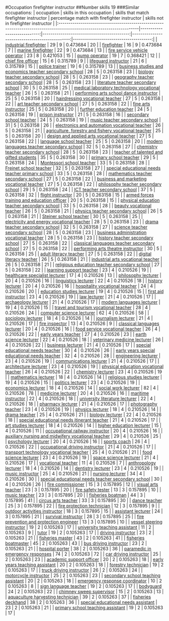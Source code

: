 #Occupation firefighter instructor
##Number skills 19
###Similar occupations:
| occupation                                                                                                            |   skills in this occupation |   skills that match firefighter instructor |   percentage match with firefighter instructor |   skills not in firefighter instructor |
|:----------------------------------------------------------------------------------------------------------------------|----------------------------:|-------------------------------------------:|-----------------------------------------------:|---------------------------------------:|
| [industrial firefighter](industrial_firefighter.md)                                                                   |                          29 |                                          9 |                                       0.473684 |                                     20 |
| [firefighter](firefighter.md)                                                                                         |                          16 |                                          9 |                                       0.473684 |                                      7 |
| [marine firefighter](marine_firefighter.md)                                                                           |                          22 |                                          9 |                                       0.473684 |                                     13 |
| [fire service vehicle operator](fire_service_vehicle_operator.md)                                                     |                          23 |                                          8 |                                       0.421053 |                                     15 |
| [pump operator](pump_operator.md)                                                                                     |                          19 |                                          7 |                                       0.368421 |                                     12 |
| [chief fire officer](chief_fire_officer.md)                                                                           |                          15 |                                          6 |                                       0.315789 |                                      9 |
| [lifeguard instructor](lifeguard_instructor.md)                                                                       |                          21 |                                          6 |                                       0.315789 |                                     15 |
| [police trainer](police_trainer.md)                                                                                   |                          19 |                                          6 |                                       0.315789 |                                     13 |
| [business studies and economics teacher secondary school](business_studies_and_economics_teacher_secondary_school.md) |                          28 |                                          5 |                                       0.263158 |                                     23 |
| [biology teacher secondary school](biology_teacher_secondary_school.md)                                               |                          28 |                                          5 |                                       0.263158 |                                     23 |
| [geography teacher secondary school](geography_teacher_secondary_school.md)                                           |                          28 |                                          5 |                                       0.263158 |                                     23 |
| [literature teacher secondary school](literature_teacher_secondary_school.md)                                         |                          30 |                                          5 |                                       0.263158 |                                     25 |
| [medical laboratory technology vocational teacher](medical_laboratory_technology_vocational_teacher.md)               |                          26 |                                          5 |                                       0.263158 |                                     21 |
| [performing arts school dance instructor](performing_arts_school_dance_instructor.md)                                 |                          25 |                                          5 |                                       0.263158 |                                     20 |
| [hairdressing vocational teacher](hairdressing_vocational_teacher.md)                                                 |                          27 |                                          5 |                                       0.263158 |                                     22 |
| [art teacher secondary school](art_teacher_secondary_school.md)                                                       |                          27 |                                          5 |                                       0.263158 |                                     22 |
| [fine arts instructor](fine_arts_instructor.md)                                                                       |                          25 |                                          5 |                                       0.263158 |                                     20 |
| [further education teacher](further_education_teacher.md)                                                             |                          24 |                                          5 |                                       0.263158 |                                     19 |
| [prison instructor](prison_instructor.md)                                                                             |                          21 |                                          5 |                                       0.263158 |                                     16 |
| [secondary school teacher](secondary_school_teacher.md)                                                               |                          24 |                                          5 |                                       0.263158 |                                     19 |
| [music teacher secondary school](music_teacher_secondary_school.md)                                                   |                          31 |                                          5 |                                       0.263158 |                                     26 |
| [electronics and automation vocational teacher](electronics_and_automation_vocational_teacher.md)                     |                          26 |                                          5 |                                       0.263158 |                                     21 |
| [agriculture, forestry and fishery vocational teacher](agriculture,_forestry_and_fishery_vocational_teacher.md)       |                          25 |                                          5 |                                       0.263158 |                                     20 |
| [design and applied arts vocational teacher](design_and_applied_arts_vocational_teacher.md)                           |                          27 |                                          5 |                                       0.263158 |                                     22 |
| [language school teacher](language_school_teacher.md)                                                                 |                          25 |                                          5 |                                       0.263158 |                                     20 |
| [modern languages teacher secondary school](modern_languages_teacher_secondary_school.md)                             |                          32 |                                          5 |                                       0.263158 |                                     27 |
| [chemistry teacher secondary school](chemistry_teacher_secondary_school.md)                                           |                          28 |                                          5 |                                       0.263158 |                                     23 |
| [teacher of talented and gifted students](teacher_of_talented_and_gifted_students.md)                                 |                          35 |                                          5 |                                       0.263158 |                                     30 |
| [primary school teacher](primary_school_teacher.md)                                                                   |                          29 |                                          5 |                                       0.263158 |                                     24 |
| [Montessori school teacher](Montessori_school_teacher.md)                                                             |                          33 |                                          5 |                                       0.263158 |                                     28 |
| [Freinet school teacher](Freinet_school_teacher.md)                                                                   |                          32 |                                          5 |                                       0.263158 |                                     27 |
| [special educational needs teacher primary school](special_educational_needs_teacher_primary_school.md)               |                          33 |                                          5 |                                       0.263158 |                                     28 |
| [mathematics teacher secondary school](mathematics_teacher_secondary_school.md)                                       |                          27 |                                          5 |                                       0.263158 |                                     22 |
| [business and marketing vocational teacher](business_and_marketing_vocational_teacher.md)                             |                          27 |                                          5 |                                       0.263158 |                                     22 |
| [philosophy teacher secondary school](philosophy_teacher_secondary_school.md)                                         |                          29 |                                          5 |                                       0.263158 |                                     24 |
| [ICT teacher secondary school](ICT_teacher_secondary_school.md)                                                       |                          37 |                                          5 |                                       0.263158 |                                     32 |
| [flight instructor](flight_instructor.md)                                                                             |                          20 |                                          5 |                                       0.263158 |                                     15 |
| [armed forces training and education officer](armed_forces_training_and_education_officer.md)                         |                          20 |                                          5 |                                       0.263158 |                                     15 |
| [physical education teacher secondary school](physical_education_teacher_secondary_school.md)                         |                          33 |                                          5 |                                       0.263158 |                                     28 |
| [beauty vocational teacher](beauty_vocational_teacher.md)                                                             |                          26 |                                          5 |                                       0.263158 |                                     21 |
| [physics teacher secondary school](physics_teacher_secondary_school.md)                                               |                          26 |                                          5 |                                       0.263158 |                                     21 |
| [Steiner school teacher](Steiner_school_teacher.md)                                                                   |                          30 |                                          5 |                                       0.263158 |                                     25 |
| [electricity and energy vocational teacher](electricity_and_energy_vocational_teacher.md)                             |                          28 |                                          5 |                                       0.263158 |                                     23 |
| [drama teacher secondary school](drama_teacher_secondary_school.md)                                                   |                          32 |                                          5 |                                       0.263158 |                                     27 |
| [science teacher secondary school](science_teacher_secondary_school.md)                                               |                          28 |                                          5 |                                       0.263158 |                                     23 |
| [business administration vocational teacher](business_administration_vocational_teacher.md)                           |                          28 |                                          5 |                                       0.263158 |                                     23 |
| [history teacher secondary school](history_teacher_secondary_school.md)                                               |                          27 |                                          5 |                                       0.263158 |                                     22 |
| [classical languages teacher secondary school](classical_languages_teacher_secondary_school.md)                       |                          27 |                                          5 |                                       0.263158 |                                     22 |
| [performing arts theatre instructor](performing_arts_theatre_instructor.md)                                           |                          30 |                                          5 |                                       0.263158 |                                     25 |
| [adult literacy teacher](adult_literacy_teacher.md)                                                                   |                          27 |                                          5 |                                       0.263158 |                                     22 |
| [digital literacy teacher](digital_literacy_teacher.md)                                                               |                          26 |                                          5 |                                       0.263158 |                                     21 |
| [industrial arts vocational teacher](industrial_arts_vocational_teacher.md)                                           |                          26 |                                          5 |                                       0.263158 |                                     21 |
| [religious education teacher secondary school](religious_education_teacher_secondary_school.md)                       |                          27 |                                          5 |                                       0.263158 |                                     22 |
| [learning support teacher](learning_support_teacher.md)                                                               |                          23 |                                          4 |                                       0.210526 |                                     19 |
| [healthcare specialist lecturer](healthcare_specialist_lecturer.md)                                                   |                          17 |                                          4 |                                       0.210526 |                                     13 |
| [philosophy lecturer](philosophy_lecturer.md)                                                                         |                          20 |                                          4 |                                       0.210526 |                                     16 |
| [linguistics lecturer](linguistics_lecturer.md)                                                                       |                          22 |                                          4 |                                       0.210526 |                                     18 |
| [history lecturer](history_lecturer.md)                                                                               |                          20 |                                          4 |                                       0.210526 |                                     16 |
| [hospitality vocational teacher](hospitality_vocational_teacher.md)                                                   |                          24 |                                          4 |                                       0.210526 |                                     20 |
| [education studies lecturer](education_studies_lecturer.md)                                                           |                          19 |                                          4 |                                       0.210526 |                                     15 |
| [first aid instructor](first_aid_instructor.md)                                                                       |                          23 |                                          4 |                                       0.210526 |                                     19 |
| [law lecturer](law_lecturer.md)                                                                                       |                          21 |                                          4 |                                       0.210526 |                                     17 |
| [archaeology lecturer](archaeology_lecturer.md)                                                                       |                          21 |                                          4 |                                       0.210526 |                                     17 |
| [modern languages lecturer](modern_languages_lecturer.md)                                                             |                          19 |                                          4 |                                       0.210526 |                                     15 |
| [travel and tourism vocational teacher](travel_and_tourism_vocational_teacher.md)                                     |                          28 |                                          4 |                                       0.210526 |                                     24 |
| [computer science lecturer](computer_science_lecturer.md)                                                             |                          62 |                                          4 |                                       0.210526 |                                     58 |
| [sociology lecturer](sociology_lecturer.md)                                                                           |                          18 |                                          4 |                                       0.210526 |                                     14 |
| [journalism lecturer](journalism_lecturer.md)                                                                         |                          21 |                                          4 |                                       0.210526 |                                     17 |
| [fire inspector](fire_inspector.md)                                                                                   |                          13 |                                          4 |                                       0.210526 |                                      9 |
| [classical languages lecturer](classical_languages_lecturer.md)                                                       |                          20 |                                          4 |                                       0.210526 |                                     16 |
| [food service vocational teacher](food_service_vocational_teacher.md)                                                 |                          26 |                                          4 |                                       0.210526 |                                     22 |
| [early years teacher](early_years_teacher.md)                                                                         |                          27 |                                          4 |                                       0.210526 |                                     23 |
| [earth science lecturer](earth_science_lecturer.md)                                                                   |                          22 |                                          4 |                                       0.210526 |                                     18 |
| [veterinary medicine lecturer](veterinary_medicine_lecturer.md)                                                       |                          26 |                                          4 |                                       0.210526 |                                     22 |
| [business lecturer](business_lecturer.md)                                                                             |                          21 |                                          4 |                                       0.210526 |                                     17 |
| [special educational needs teacher](special_educational_needs_teacher.md)                                             |                          30 |                                          4 |                                       0.210526 |                                     26 |
| [early years special educational needs teacher](early_years_special_educational_needs_teacher.md)                     |                          32 |                                          4 |                                       0.210526 |                                     28 |
| [engineering lecturer](engineering_lecturer.md)                                                                       |                          23 |                                          4 |                                       0.210526 |                                     19 |
| [communications lecturer](communications_lecturer.md)                                                                 |                          21 |                                          4 |                                       0.210526 |                                     17 |
| [architecture lecturer](architecture_lecturer.md)                                                                     |                          23 |                                          4 |                                       0.210526 |                                     19 |
| [physical education vocational teacher](physical_education_vocational_teacher.md)                                     |                          26 |                                          4 |                                       0.210526 |                                     22 |
| [chemistry lecturer](chemistry_lecturer.md)                                                                           |                          23 |                                          4 |                                       0.210526 |                                     19 |
| [mathematics lecturer](mathematics_lecturer.md)                                                                       |                          18 |                                          4 |                                       0.210526 |                                     14 |
| [religious studies lecturer](religious_studies_lecturer.md)                                                           |                          19 |                                          4 |                                       0.210526 |                                     15 |
| [politics lecturer](politics_lecturer.md)                                                                             |                          23 |                                          4 |                                       0.210526 |                                     19 |
| [economics lecturer](economics_lecturer.md)                                                                           |                          18 |                                          4 |                                       0.210526 |                                     14 |
| [social work lecturer](social_work_lecturer.md)                                                                       |                          82 |                                          4 |                                       0.210526 |                                     78 |
| [medicine lecturer](medicine_lecturer.md)                                                                             |                          20 |                                          4 |                                       0.210526 |                                     16 |
| [maritime instructor](maritime_instructor.md)                                                                         |                          22 |                                          4 |                                       0.210526 |                                     18 |
| [university literature lecturer](university_literature_lecturer.md)                                                   |                          22 |                                          4 |                                       0.210526 |                                     18 |
| [pharmacy lecturer](pharmacy_lecturer.md)                                                                             |                          21 |                                          4 |                                       0.210526 |                                     17 |
| [photography teacher](photography_teacher.md)                                                                         |                          23 |                                          4 |                                       0.210526 |                                     19 |
| [physics lecturer](physics_lecturer.md)                                                                               |                          18 |                                          4 |                                       0.210526 |                                     14 |
| [drama teacher](drama_teacher.md)                                                                                     |                          25 |                                          4 |                                       0.210526 |                                     21 |
| [biology lecturer](biology_lecturer.md)                                                                               |                          22 |                                          4 |                                       0.210526 |                                     18 |
| [special educational needs itinerant teacher](special_educational_needs_itinerant_teacher.md)                         |                          21 |                                          4 |                                       0.210526 |                                     17 |
| [art studies lecturer](art_studies_lecturer.md)                                                                       |                          18 |                                          4 |                                       0.210526 |                                     14 |
| [higher education lecturer](higher_education_lecturer.md)                                                             |                          15 |                                          4 |                                       0.210526 |                                     11 |
| [occupational railway instructor](occupational_railway_instructor.md)                                                 |                          20 |                                          4 |                                       0.210526 |                                     16 |
| [auxiliary nursing and midwifery vocational teacher](auxiliary_nursing_and_midwifery_vocational_teacher.md)           |                          29 |                                          4 |                                       0.210526 |                                     25 |
| [psychology lecturer](psychology_lecturer.md)                                                                         |                          20 |                                          4 |                                       0.210526 |                                     16 |
| [sports coach](sports_coach.md)                                                                                       |                          26 |                                          4 |                                       0.210526 |                                     22 |
| [occupational driving instructor](occupational_driving_instructor.md)                                                 |                          21 |                                          4 |                                       0.210526 |                                     17 |
| [transport technology vocational teacher](transport_technology_vocational_teacher.md)                                 |                          25 |                                          4 |                                       0.210526 |                                     21 |
| [food science lecturer](food_science_lecturer.md)                                                                     |                          23 |                                          4 |                                       0.210526 |                                     19 |
| [space science lecturer](space_science_lecturer.md)                                                                   |                          21 |                                          4 |                                       0.210526 |                                     17 |
| [vocational teacher](vocational_teacher.md)                                                                           |                          11 |                                          4 |                                       0.210526 |                                      7 |
| [anthropology lecturer](anthropology_lecturer.md)                                                                     |                          18 |                                          4 |                                       0.210526 |                                     14 |
| [dentistry lecturer](dentistry_lecturer.md)                                                                           |                          23 |                                          4 |                                       0.210526 |                                     19 |
| [music instructor](music_instructor.md)                                                                               |                          25 |                                          4 |                                       0.210526 |                                     21 |
| [nursing lecturer](nursing_lecturer.md)                                                                               |                          34 |                                          4 |                                       0.210526 |                                     30 |
| [special educational needs teacher secondary school](special_educational_needs_teacher_secondary_school.md)           |                          30 |                                          4 |                                       0.210526 |                                     26 |
| [fire commissioner](fire_commissioner.md)                                                                             |                          15 |                                          3 |                                       0.157895 |                                     12 |
| [visual arts teacher](visual_arts_teacher.md)                                                                         |                          23 |                                          3 |                                       0.157895 |                                     20 |
| [fire safety tester](fire_safety_tester.md)                                                                           |                          13 |                                          3 |                                       0.157895 |                                     10 |
| [music teacher](music_teacher.md)                                                                                     |                          23 |                                          3 |                                       0.157895 |                                     20 |
| [fisheries boatman](fisheries_boatman.md)                                                                             |                          44 |                                          3 |                                       0.157895 |                                     41 |
| [circus arts teacher](circus_arts_teacher.md)                                                                         |                          33 |                                          3 |                                       0.157895 |                                     30 |
| [dance teacher](dance_teacher.md)                                                                                     |                          25 |                                          3 |                                       0.157895 |                                     22 |
| [fire protection technician](fire_protection_technician.md)                                                           |                          12 |                                          3 |                                       0.157895 |                                      9 |
| [outdoor activities instructor](outdoor_activities_instructor.md)                                                     |                          18 |                                          3 |                                       0.157895 |                                     15 |
| [assistant lecturer](assistant_lecturer.md)                                                                           |                          24 |                                          3 |                                       0.157895 |                                     21 |
| [survival instructor](survival_instructor.md)                                                                         |                          28 |                                          3 |                                       0.157895 |                                     25 |
| [fire prevention and protection engineer](fire_prevention_and_protection_engineer.md)                                 |                          13 |                                          3 |                                       0.157895 |                                     10 |
| [vessel steering instructor](vessel_steering_instructor.md)                                                           |                          19 |                                          2 |                                       0.105263 |                                     17 |
| [university teaching assistant](university_teaching_assistant.md)                                                     |                          11 |                                          2 |                                       0.105263 |                                      9 |
| [tutor](tutor.md)                                                                                                     |                          19 |                                          2 |                                       0.105263 |                                     17 |
| [driving instructor](driving_instructor.md)                                                                           |                          23 |                                          2 |                                       0.105263 |                                     21 |
| [fisheries master](fisheries_master.md)                                                                               |                          43 |                                          2 |                                       0.105263 |                                     41 |
| [fisheries boatmaster](fisheries_boatmaster.md)                                                                       |                          45 |                                          2 |                                       0.105263 |                                     43 |
| [bus driving instructor](bus_driving_instructor.md)                                                                   |                          23 |                                          2 |                                       0.105263 |                                     21 |
| [hospital porter](hospital_porter.md)                                                                                 |                          38 |                                          2 |                                       0.105263 |                                     36 |
| [paramedic in emergency responses](paramedic_in_emergency_responses.md)                                               |                          74 |                                          2 |                                       0.105263 |                                     72 |
| [car driving instructor](car_driving_instructor.md)                                                                   |                          25 |                                          2 |                                       0.105263 |                                     23 |
| [academic support officer](academic_support_officer.md)                                                               |                          20 |                                          2 |                                       0.105263 |                                     18 |
| [early years teaching assistant](early_years_teaching_assistant.md)                                                   |                          20 |                                          2 |                                       0.105263 |                                     18 |
| [forestry technician](forestry_technician.md)                                                                         |                          19 |                                          2 |                                       0.105263 |                                     17 |
| [truck driving instructor](truck_driving_instructor.md)                                                               |                          26 |                                          2 |                                       0.105263 |                                     24 |
| [motorcycle instructor](motorcycle_instructor.md)                                                                     |                          25 |                                          2 |                                       0.105263 |                                     23 |
| [secondary school teaching assistant](secondary_school_teaching_assistant.md)                                         |                          20 |                                          2 |                                       0.105263 |                                     18 |
| [emergency response coordinator](emergency_response_coordinator.md)                                                   |                          10 |                                          2 |                                       0.105263 |                                      8 |
| [sign language teacher](sign_language_teacher.md)                                                                     |                          19 |                                          2 |                                       0.105263 |                                     17 |
| [bodyguard](bodyguard.md)                                                                                             |                          24 |                                          2 |                                       0.105263 |                                     22 |
| [chimney sweep supervisor](chimney_sweep_supervisor.md)                                                               |                          15 |                                          2 |                                       0.105263 |                                     13 |
| [aquaculture harvesting technician](aquaculture_harvesting_technician.md)                                             |                          39 |                                          2 |                                       0.105263 |                                     37 |
| [fisheries deckhand](fisheries_deckhand.md)                                                                           |                          38 |                                          2 |                                       0.105263 |                                     36 |
| [special educational needs assistant](special_educational_needs_assistant.md)                                         |                          23 |                                          2 |                                       0.105263 |                                     21 |
| [primary school teaching assistant](primary_school_teaching_assistant.md)                                             |                          19 |                                          2 |                                       0.105263 |                                     17 |
